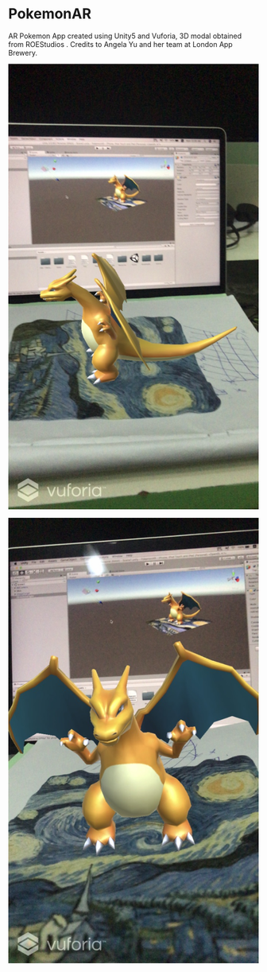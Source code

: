 # PokemonAR
AR Pokemon App created using Unity5 and Vuforia, 3D modal obtained from ROEStudios . Credits to Angela Yu and her team at London App Brewery. 


![alt text](/Charizard1.jpg "Screenshot of the application running")


![alt text](/Charizard2.jpg "Screenshot of the application running")
